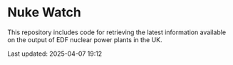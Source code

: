 # Nuke Watch

This repository includes code for retrieving the latest information available on the output of EDF nuclear power plants in the UK.

Last updated: 2025-04-07 19:12